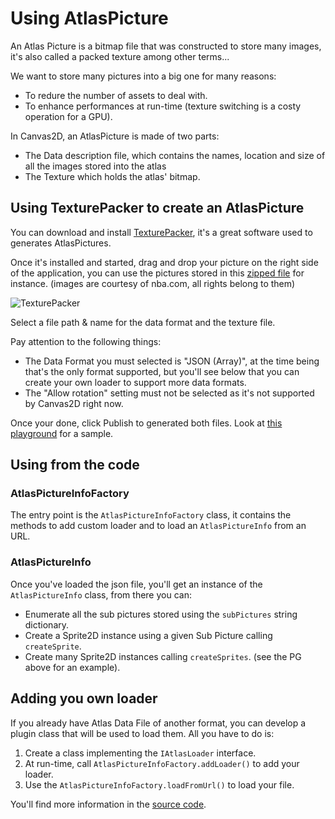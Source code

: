 # Using AtlasPicture

An Atlas Picture is a bitmap file that was constructed to store many images, it's also called a packed texture among other terms...

We want to store many pictures into a big one for many reasons:

 - To redure the number of assets to deal with.
 - To enhance performances at run-time (texture switching is a costy operation for a GPU).

In Canvas2D, an AtlasPicture is made of two parts:

 - The Data description file, which contains the names, location and size of all the images stored into the atlas
 - The Texture which holds the atlas' bitmap.

 ## Using TexturePacker to create an AtlasPicture

 You can download and install [TexturePacker](https://www.codeandweb.com/texturepacker), it's a great software used to generates AtlasPictures.

 Once it's installed and started, drag and drop your picture on the right side of the application, you can use the pictures stored in this [zipped file](https://dl.dropboxusercontent.com/u/9401844/nba.zip) for instance. (images are courtesy of nba.com, all rights belong to them)

![TexturePacker](http://i.imgur.com/zrPVJNv.png)

Select a file path & name for the data format and the texture file.

Pay attention to the following things:

 - The Data Format you must selected is "JSON (Array)", at the time being that's the only format supported, but you'll see below that you can create your own loader to support more data formats.
 - The "Allow rotation" setting must not be selected as it's not supported by Canvas2D right now.

  Once your done, click Publish to generated both files. Look at [this playground](http://www.babylonjs-playground.com/#C1BYN#1) for a sample.

  ## Using from the code

  ### AtlasPictureInfoFactory
  The entry point is the `AtlasPictureInfoFactory` class, it contains the methods to add custom loader and to load an `AtlasPictureInfo` from an URL.

  ### AtlasPictureInfo
  Once you've loaded the json file, you'll get an instance of the `AtlasPictureInfo` class, from there you can:

   - Enumerate all the sub pictures stored using the `subPictures` string dictionary.
   - Create a Sprite2D instance using a given Sub Picture calling `createSprite`.
   - Create many Sprite2D instances calling `createSprites`. (see the PG above for an example).

## Adding you own loader

If you already have Atlas Data File of another format, you can develop a plugin class that will be used to load them. All you have to do is:

1) Create a class implementing the `IAtlasLoader` interface.
2) At run-time, call `AtlasPictureInfoFactory.addLoader()` to add your loader.
3) Use the `AtlasPictureInfoFactory.loadFromUrl()` to load your file.

You'll find more information in the [source code](https://github.com/BabylonJS/Babylon.js/blob/master/canvas2D/src/Engine/babylon.atlasPicture.ts).
